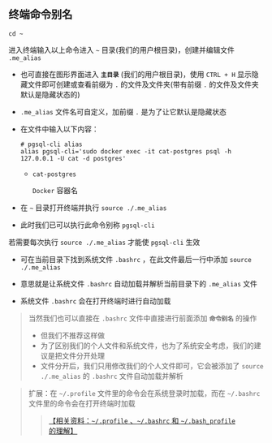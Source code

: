 ## 终端命令别名

```
cd ~
```

进入终端输入以上命令进入 `~` 目录(我们的用户根目录)，创建并编辑文件 `.me_alias`

- 也可直接在图形界面进入 **`主目录`** (我们的用户根目录)，使用 `CTRL + H` 显示隐藏文件即可创建或查看前缀为 `.` 的文件及文件夹(带有前缀 `.` 的文件及文件夹默认是隐藏状态的)

- `.me_alias` 文件名可自定义，加前缀 `.` 是为了让它默认是隐藏状态

- 在文件中输入以下内容：

  ```
  # pgsql-cli alias
  alias pgsql-cli='sudo docker exec -it cat-postgres psql -h 127.0.0.1 -U cat -d postgres'
  ```

  - `cat-postgres`

    `Docker` 容器名
  
- 在 `~` 目录打开终端并执行 `source ./.me_alias`

- 此时我们已可以执行此命令别称 `pgsql-cli`

若需要每次执行 `source ./.me_alias` 才能使 `pgsql-cli` 生效

- 可在当前目录下找到系统文件 `.bashrc` ，在此文件最后一行中添加 `source ./.me_alias`

- 意思就是让系统文件 `.bashrc` 自动加载并解析当前目录下的 `.me_alias` 文件

- 系统文件 `.bashrc` 会在打开终端时进行自动加载

> 当然我们也可以直接在 `.bashrc` 文件中直接进行前面添加 **`命令别名`** 的操作
> - 但我们不推荐这样做
> - 为了区别我们的个人文件和系统文件，也为了系统安全考虑，我们的建议是把文件分开处理
> - 文件分开后，我们只用修改我们的个人文件即可，它会被添加了 `source ./.me_alias` 的 `.bashrc` 文件自动加载并解析

> 扩展：在 `~/.profile` 文件里的命令会在系统登录时加载，而在 `~/.bashrc` 文件里的命令会在打开终端时加载
>> [【相关资料：`~/.profile` 、`~/.bashrc` 和 `~/.bash_profile` 的理解】](https://www.jianshu.com/p/b39fd35e2360)
